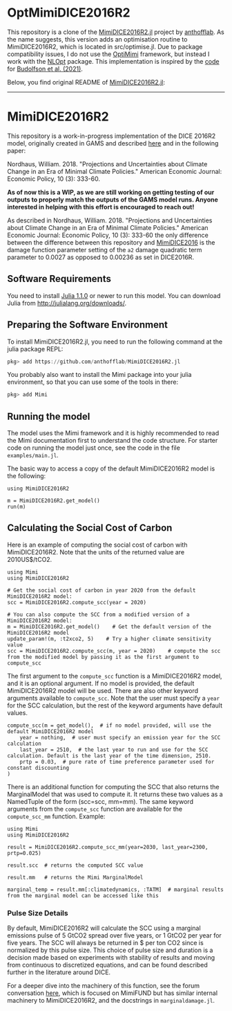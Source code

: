 # OptMimiDICE2016R2

This repository is a clone of the [MimiDICE2016R2.jl](https://github.com/anthofflab/MimiDICE2016R2.jl) project by [anthofflab](https://github.com/anthofflab). As the name suggests, this version adds an optimisation routine to MimiDICE2016R2, which is located in src/optimise.jl. Due to package compatibility issues, I do not use the [OptiMimi](https://juliapackages.com/p/optimimi) framework, but instead I work with the [NLOpt](https://www.juliapackages.com/p/nlopt) package. This implementation is inspired by the [code](https://github.com/Environment-Research/Utilitarianism/blob/master/src/helper_functions.jl) for [Budolfson et al. (2021)](https://www.nature.com/articles/s41558-021-01130-6).

Below, you find original README of [MimiDICE2016R2.jl](https://github.com/anthofflab/MimiDICE2016R2.jl):

___

# MimiDICE2016R2

This repository is a work-in-progress implementation of the DICE 2016R2 model, originally created in GAMS and described [here](https://sites.google.com/site/williamdnordhaus/dice-rice) and in the following paper:

Nordhaus, William. 2018. "Projections and Uncertainties about Climate Change in an Era of Minimal Climate Policies." American Economic Journal: Economic Policy, 10 (3): 333-60.

**As of now this is a WIP, as we are still working on getting testing of our outputs to properly match the outputs of the GAMS model runs. Anyone interested in helping with this effort is encouraged to reach out!**

As described in  Nordhaus, William. 2018. "Projections and Uncertainties about Climate Change in an Era of Minimal Climate Policies." American Economic Journal: Economic Policy, 10 (3): 333-60 the only difference between the difference between this repository and [MimiDICE2016]() is the damage function parameter setting of the `a2` damage quadratic term parameter to 0.0027 as opposed to 0.00236 as set in DICE2016R.

## Software Requirements

You need to install [Julia 1.1.0](https://julialang.org) or newer to run this model. You can download Julia from http://julialang.org/downloads/.

## Preparing the Software Environment

To install MimiDICE2016R2.jl, you need to run the following command at the julia package REPL:

```julia
pkg> add https://github.com/anthofflab/MimiDICE2016R2.jl
```

You probably also want to install the Mimi package into your julia environment, so that you can use some of the tools in there:

```julia
pkg> add Mimi
```
## Running the model

The model uses the Mimi framework and it is highly recommended to read the Mimi documentation first to understand the code structure. For starter code on running the model just once, see the code in the file `examples/main.jl`.

The basic way to access a copy of the default MimiDICE2016R2 model is the following:
```
using MimiDICE2016R2

m = MimiDICE2016R2.get_model()
run(m)
```

## Calculating the Social Cost of Carbon

Here is an example of computing the social cost of carbon with MimiDICE2016R2. Note that the units of the returned value are 2010US$/tCO2.
```
using Mimi
using MimiDICE2016R2

# Get the social cost of carbon in year 2020 from the default MimiDICE2016R2 model:
scc = MimiDICE2016R2.compute_scc(year = 2020)

# You can also compute the SCC from a modified version of a MimiDICE2016R2 model:
m = MimiDICE2016R2.get_model()    # Get the default version of the MimiDICE2016R2 model
update_param!(m, :t2xco2, 5)    # Try a higher climate sensitivity value
scc = MimiDICE2016R2.compute_scc(m, year = 2020)    # compute the scc from the modified model by passing it as the first argument to compute_scc
```
The first argument to the `compute_scc` function is a MimiDICE2016R2 model, and it is an optional argument. If no model is provided, the default MimiDICE2016R2 model will be used. 
There are also other keyword arguments available to `compute_scc`. Note that the user must specify a `year` for the SCC calculation, but the rest of the keyword arguments have default values.
```
compute_scc(m = get_model(),  # if no model provided, will use the default MimiDICE2016R2 model
    year = nothing,  # user must specify an emission year for the SCC calculation
    last_year = 2510,  # the last year to run and use for the SCC calculation. Default is the last year of the time dimension, 2510.
    prtp = 0.03,  # pure rate of time preference parameter used for constant discounting
)
```
There is an additional function for computing the SCC that also returns the MarginalModel that was used to compute it. It returns these two values as a NamedTuple of the form (scc=scc, mm=mm). The same keyword arguments from the `compute_scc` function are available for the `compute_scc_mm` function. Example:
```
using Mimi
using MimiDICE2016R2

result = MimiDICE2016R2.compute_scc_mm(year=2030, last_year=2300, prtp=0.025)

result.scc  # returns the computed SCC value

result.mm   # returns the Mimi MarginalModel

marginal_temp = result.mm[:climatedynamics, :TATM]  # marginal results from the marginal model can be accessed like this
```

### Pulse Size Details

By default, MimiDICE2016R2 will calculate the SCC using a marginal emissions pulse of 5 GtCO2 spread over five years, or 1 GtCO2 per year for five years.  The SCC will always be returned in $ per ton CO2 since is normalized by this pulse size. This choice of pulse size and duration is a decision made based on experiments with stability of results and moving from continuous to discretized equations, and can be found described further in the literature around DICE.

For a deeper dive into the machinery of this function, see the forum conversation [here](https://forum.mimiframework.org/t/mimifund-emissions-pulse/153/9), which is focused on MimiFUND but has similar internal machinery to MimiDICE2016R2, and the docstrings in `marginaldamage.jl`.
